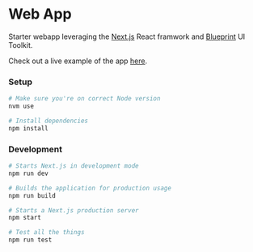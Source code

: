 # Web App

Starter webapp leveraging the [Next.js](https://nextjs.org/) React framwork and [Blueprint](https://blueprintjs.com/) UI Toolkit.

Check out a live example of the app [here](https://webapp.seth.now.sh).

### Setup

```bash
# Make sure you're on correct Node version
nvm use

# Install dependencies
npm install
```

### Development

```bash
# Starts Next.js in development mode
npm run dev

# Builds the application for production usage
npm run build

# Starts a Next.js production server
npm start

# Test all the things
npm run test
```
